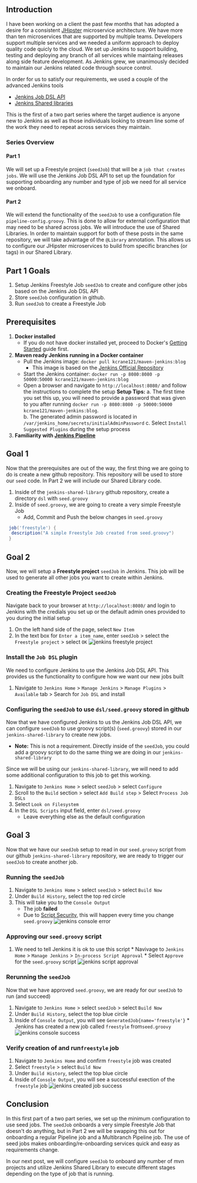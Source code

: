 ## Introduction
I have been working on a client the past few months that has adopted a desire for a consistent [JHipster](https://www.jhipster.tech/) microservice architecture. We have more than ten microservices that are supported by multiple teams. Developers support multiple services and we needed a uniform approach to deploy quality code quicly to the cloud. We set up Jenkins to support building, testing and deploying any branch of all services while maintaing releases along side feature development. As Jenkins grew, we unanimously decided to maintain our Jenkins related code through source control. 

In order for us to satisfy our requirements, we used a couple of the advanced Jenkins tools
  * [Jenkins Job DSL API](https://jenkinsci.github.io/job-dsl-plugin/)
  * [Jenkins Shared libraries](https://jenkins.io/doc/book/pipeline/shared-libraries/)
  
This is the first of a two part series where the target audience is anyone new to Jenkins as well as those individuals looking to stream line some of the work they need to repeat across services they maintain.

### Series Overview
#### Part 1 
We will set up a Freestyle project (`seedJob`) that will be a `job that creates jobs`. We will use the Jenkins Job DSL API to set up the foundation for supporting onboarding any number and type of job we need for all service we onboard.

#### Part 2
We will extend the functionality of the `seedJob` to use a configuration file `pipeline-config.groovy`. This is done to allow for external configuration that may need to be shared across jobs. We will introduce the use of Shared Libraries. In order to maintain support for both of these posts in the same repository, we will take advantage of the `@Library` annotation. This allows us to configure our JHipster microservices to build from specific branches (or tags) in our Shared Library.

## Part 1 Goals
1. Setup Jenkins Freestyle Job `seedJob` to create and configure other jobs based on the Jenkins Job DSL API
2. Store `seedJob` configuration in github.
3. Run `seedJob` to create a Freestyle Job 

## Prerequisites
1. **Docker installed** 
   * If you do not have docker installed yet, proceed to Docker's [Getting Started](https://docs.docker.com/get-started/) guide first.
2. **Maven ready Jenkins running in a Docker container**
    * Pull the Jenkins image: `docker pull kcrane121/maven-jenkins:blog`
        * This image is based on the [Jenkins Official Repository](https://hub.docker.com/_/jenkins/)
    * Start the Jenkins container: `docker run -p 8080:8080 -p 50000:50000 kcrane121/maven-jenkins:blog`
    * Open a browser and navigate to `http://localhost:8080/` and follow the instructions to complete the setup
      **Setup Tips:**
      a. The first time you set this up, you will need to provide a password that was given to you after running `docker run -p 8080:8080 -p 50000:50000 kcrane121/maven-jenkins:blog`.  
      b. The generated admin password is located in `/var/jenkins_home/secrets/initialAdminPassword`
      c. Select `Install Suggested Plugins` during the setup process 
3. **Familiarity with [Jenkins Pipeline](https://blog.ippon.tech/continuous-delivery-with-jenkins-pipeline/)**

## Goal 1
Now that the prerequisites are out of the way, the first thing we are going to do is create a new github repository. This repository will be used to store our `seed` code. In Part 2 we will include our Shared Library code.

  1. Inside of the `jenkins-shared-library` github repository, create a directory `dsl` with `seed.groovy`
  2. Inside of `seed.groovy`, we are going to create a very simple Freestyle Job 
      * Add, Commit and Push the below changes in `seed.groovy`
   ```groovy
    job('freestyle') {
     description("A simple Freestyle Job created from seed.groovy")
    }
   ```

## Goal 2
Now, we will setup a **Freestyle project** `seedJob` in Jenkins. This job will be used to generate all other jobs you want to create within Jenkins. 

### Creating the Freestyle Project `seedJob`
Navigate back to your browser at `http://localhost:8080/` and login to Jenkins with the credials you set up or the default admin ones provided to you during the initial setup

  1. On the left hand side of the page, select `New Item`
  2. In the text box for `Enter a item name`, enter `seedJob` > select the `Freestyle project` > select `OK`
  ![jenkins freestyle project](https://raw.githubusercontent.com/kcrane3576/blog-usa/master/images/2018/05/jenkins-shared-library-1.1.png)

### Install the `Job DSL` plugin
We need to configure Jenkins to use the Jenkins Job DSL API. This provides us the functionality to configure how we want our new jobs built

  1. Navigate to `Jenkins Home` > `Manage Jenkins` > `Manage Plugins` > `Available` tab > Search for `Job DSL` and install

### Configuring the `seedJob` to use `dsl/seed.groovy` stored in github
Now that we have configured Jenkins to us the Jenkins Job DSL API, we can configure `seedJob` to use groovy script(s) (`seed.groovy`) stored in our `jenkins-shared-library` to create new jobs. 
 * **Note:** This is not a requirement. Directly inside of the `seedJob`, you could add a groovy script to do the same thing we are doing in our `jenkins-shared-library`

Since we will be using our `jenkins-shared-library`, we will need to add some additional configuration to this job to get this working.

   1. Navigate to `Jenkins Home` > select `seedJob` > select `Configure` 
   2. Scroll to the `Build` section > select `Add Build step` > Select `Process Job DSLs`
   3. Select `Look on Filesystem`
   4. In the `DSL Scripts` input field, enter `dsl/seed.groovy`
       * Leave everything else as the default configuration
  
##  Goal 3
Now that we have our `seedJob` setup to read in our `seed.groovy` script from our github `jenkins-shared-library` repository, we are ready to trigger our `seedJob` to create another job.

### Running the `seedJob`
  1. Navigate to `Jenkins Home` > select `seedJob` > select `Build Now` 
  2. Under `Build History`, select the top red circle
  3. This will take you to the `Console Output`
     * The job **failed**
     * Due to [Script Security](https://github.com/jenkinsci/job-dsl-plugin/wiki/Script-Security), this will happen every time you change `seed.groovy`
     ![jenkins console error](https://raw.githubusercontent.com/kcrane3576/blog-usa/master/images/2018/05/jenkins-shared-library-1.2.png)
      
### Approving our `seed.groovy` script
  1. We need to tell Jenkins it is ok to use this script
    * Navivage to `Jenkins Home` > `Manage Jenkins` > `In-process Script Approval`
    * Select `Approve` for the `seed.groovy` script
    ![jenkins script approval](https://raw.githubusercontent.com/kcrane3576/blog-usa/master/images/2018/05/jenkins-shared-library-1.3.png)
    
### Rerunning the `seedJob`
Now that we have approved `seed.groovy`, we are ready for our `seedJob` to run (and succeed)
  1. Navigate to `Jenkins Home` > select `seedJob` > select `Build Now`
  2. Under `Build History`, select the top blue circle
  3. Inside of `Console Output`, you will see `GeneratedJob{name='freestyle'}`
    * Jenkins has created a new job called `freestyle` from`seed.groovy`
  ![jenkins console success](https://raw.githubusercontent.com/kcrane3576/blog-usa/master/images/2018/05/jenkins-shared-library-1.4.png)

### Verify creation of and run`freestyle` job
  1. Navigate to `Jenkins Home` and confirm `freestyle` job was created
  2. Select `freestyle` > select `Build Now`
  2. Under `Build History`, select the top blue circle
  3. Inside of `Console Output`, you will see a successful exection of the `freestyle` job
  ![jenkins created job success](https://raw.githubusercontent.com/kcrane3576/blog-usa/master/images/2018/05/jenkins-shared-library-1.5.png)
    
## Conclusion
In this first part of a two part series, we set up the minimum configuration to use seed jobs. The `seedJob` onboards a very simple Freestyle Job that doesn't do anything, but in Part 2 we will be swapping this out for onboarding a regular Pipeline job and a Multibranch Pipeline job. The use of seed jobs makes onboarding/re-onboarding services quick and easy as requirements change.

In our next post, we will configure `seedJob` to onboard any number of mvn projects and utilize Jenkins Shared Library to execute different stages depending on the type of job that is running.
      
